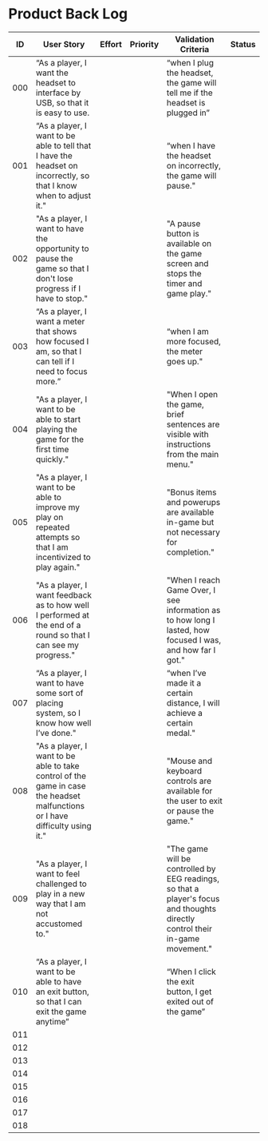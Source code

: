 # Product Back Log 

|ID  | User Story | Effort | Priority | Validation Criteria | Status |
|----|------------|--------|----------|---------------------|--------|
|000 |  “As a player, I want the headset to interface by USB, so that it is easy to use. |        |          |“when I plug the headset, the game will tell me if the headset is plugged in”|        |
|001 | “As a player, I want to be able to tell that I have the headset on incorrectly, so that I know when to adjust it."|        |          | “when I have the headset on incorrectly, the game will pause." |        |
|002 | "As a player, I want to have the opportunity to pause the game so that I don't lose progress if I have to stop." |        |          | "A pause button is available on the game screen and stops the timer and game play." |        |
|003 | “As a player, I want a meter that shows how focused I am, so that I can tell if I need to focus more.” |        |          | “when I am more focused, the meter goes up." |        |
|004 | "As a player, I want to be able to start playing the game for the first time quickly."  |        |          | "When I open the game, brief sentences are visible with instructions from the main menu." |        |
|005 | "As a player, I want to be able to improve my play on repeated attempts so that I am incentivized to play again." |        |          |"Bonus items and powerups are available in-game but not necessary for completion."|        |
|006 |"As a player, I want feedback as to how well I performed at the end of a round so that I can see my progress."|        |          |"When I reach Game Over, I see information as to how long I lasted, how focused I was, and how far I got."|        |
|007 |“As a player, I want to have some sort of placing system, so I know how well I’ve done."|        |          | “when I’ve made it a certain distance, I will achieve a certain medal." |        |
|008 |"As a player, I want to be able to take control of the game in case the headset malfunctions or I have difficulty using it." |        |          |"Mouse and keyboard controls are available for the user to exit or pause the game."|        |
|009 |"As a player, I want to feel challenged to play in a new way that I am not accustomed to." |        |          | "The game will be controlled by EEG readings, so that a player's focus and thoughts directly control their in-game movement."    |        |
|010 | “As a player, I want to be able to have an exit button, so that I can exit the game anytime”|        |          |“When I click the exit button, I get exited out of the game”|        |
|011 ||        |          | |  
|012 |            |        |          |                     |        |
|013 |            |        |          |                     |        |
|014 |            |        |          |                     |        |
|015 |            |        |          |                     |        |
|016 |            |        |          |                     |        |
|017 |            |        |          |                     |        |
|018 |            |        |          |                     |        |


